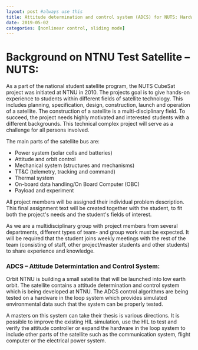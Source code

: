 ```yaml
---
layout: post #always use this
title: Attitude determination and control system (ADCS) for NUTS: Hardware in the loop  #This becomes the title of the page
date: 2019-05-02
categories: [nonlinear control, sliding mode]
---
```

# Background on NTNU Test Satellite – NUTS: #

As a part of the national student satellite program, the NUTS CubeSat project was initiated at NTNU in 2010. The projects goal is to give hands-on experience to students within different fields of satellite technology. This includes planning, specification, design, construction, launch and operation of a satellite.
The construction of a satellite is a multi-disciplinary field. To succeed, the project needs highly motivated and interested students with a different backgrounds. This technical complex project will serve as a challenge for all persons involved.
 
The main parts of the satellite bus are:
 
* Power system (solar cells and batteries)
* Attitude and orbit control
* Mechanical system (structures and mechanisms)
* TT&C (telemetry, tracking and command)
* Thermal system
* On-board data handling/On Board Computer (OBC)
* Payload and experiment
 
All project members will be assigned their individual problem description. This final assignment text will be created together with the student, to fit both the project's needs and the student's fields of interest.
 
As we are a multidisciplinary group with project members from several departments, different types of team- and group work must be expected. It will be required that the student joins weekly meetings with the rest of the team (consisting of staff, other project/master students and other students) to share experience and knowledge.
 

### ADCS – Attitude Determintation and Control System: ###
Orbit NTNU is building a small satellite that will be launched into low earth orbit. The satellite contains a attitude determination and control system which is being developed at NTNU.
The ADCS control algorithms are being tested on a hardware in the loop system which provides simulated environmental data such that the system can be properly tested.

A masters on this system can take their thesis is various directions. It is possible to improve the existing HIL simulation, use the HIL to test and verify the attitude controller or expand the hardware in the loop system to include other parts of the satellite such as the communication system, flight computer or the electrical power system.



